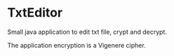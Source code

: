 # TxtEditor
Small java application to edit txt file, crypt and decrypt.

The application encryption is a Vigenere cipher.
